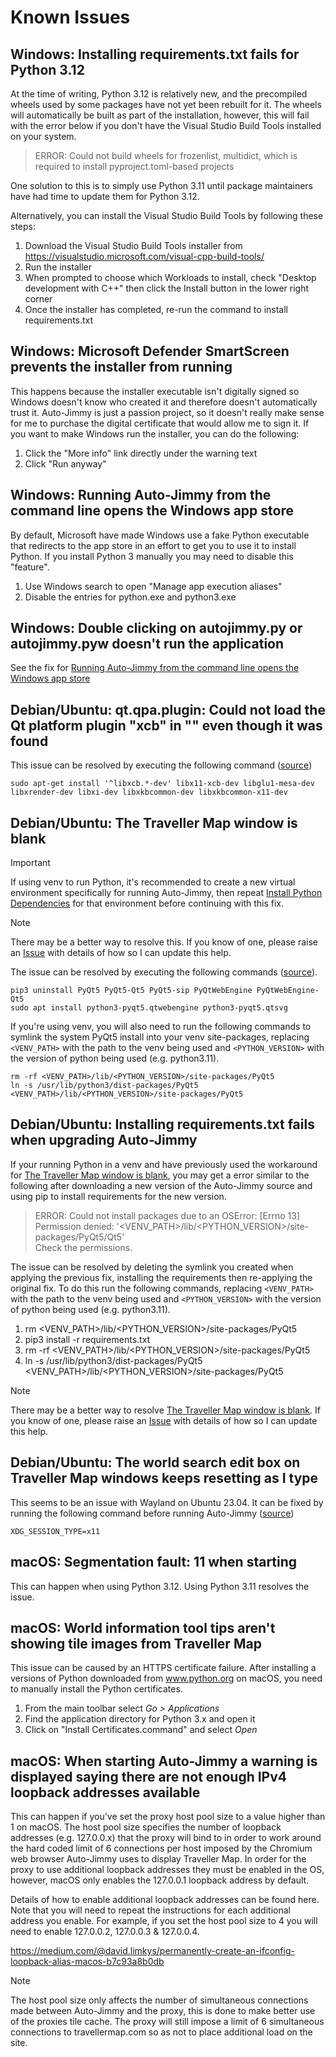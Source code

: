 # Known Issues

## Windows: Installing requirements.txt fails for Python 3.12
At the time of writing, Python 3.12 is relatively new, and the precompiled wheels used by some
packages have not yet been rebuilt for it. The wheels will automatically be built as part of
the installation, however, this will fail with the error below if you don't have the Visual
Studio Build Tools installed on your system.

> ERROR: Could not build wheels for frozenlist, multidict, which is required to install pyproject.toml-based projects

One solution to this is to simply use Python 3.11 until package maintainers have had time to
update them for Python 3.12.

Alternatively, you can install the Visual Studio Build Tools by following these steps:
1. Download the Visual Studio Build Tools installer from https://visualstudio.microsoft.com/visual-cpp-build-tools/
2. Run the installer
3. When prompted to choose which Workloads to install, check "Desktop development with C++"
   then click the Install button in the lower right corner
4. Once the installer has completed, re-run the command to install requirements.txt

## Windows: Microsoft Defender SmartScreen prevents the installer from running
This happens because the installer executable isn't digitally signed so Windows doesn't
know who created it and therefore doesn't automatically trust it. Auto-Jimmy is just a
passion project, so it doesn't really make sense for me to purchase the digital
certificate that would allow me to sign it.
If you want to make Windows run the installer, you can do the following:
1. Click the "More info" link directly under the warning text
2. Click "Run anyway"

## Windows: Running Auto-Jimmy from the command line opens the Windows app store
By default, Microsoft have made Windows use a fake Python executable that redirects to the app
store in an effort to get you to use it to install Python. If you install Python 3 manually
you may need to disable this "feature".
1. Use Windows search to open "Manage app execution aliases"
2. Disable the entries for python.exe and python3.exe

## Windows: Double clicking on autojimmy.py or autojimmy.pyw doesn't run the application
See the fix for [Running Auto-Jimmy from the command line opens the Windows app store](#windows-running-auto-jimmy-from-the-command-line-opens-the-windows-app-store)

## Debian/Ubuntu: qt.qpa.plugin: Could not load the Qt platform plugin "xcb" in "" even though it was found
This issue can be resolved by executing the following command
([source](https://forum.qt.io/topic/127696/qt-qpa-plugin-could-not-load-the-qt-platform-plugin-xcb-in-even-though-it-was-found/27))
```
sudo apt-get install '^libxcb.*-dev' libx11-xcb-dev libglu1-mesa-dev libxrender-dev libxi-dev libxkbcommon-dev libxkbcommon-x11-dev
```

## Debian/Ubuntu: The Traveller Map window is blank
> [!IMPORTANT]
> If using venv to run Python, it's recommended to create a new virtual environment
> specifically for running Auto-Jimmy, then repeat [Install Python Dependencies](../README.md#step-2-install-python-dependencies)
> for that environment before continuing with this fix.

> [!NOTE]
> There may be a better way to resolve this. If you know of one, please raise an
> [Issue](https://github.com/cthulhustig/autojimmy/issues) with details of how so I
> can update this help.

The issue can be resolved by executing the following commands
([source](https://stackoverflow.com/questions/73868174/pyqtwebengine-dontt-show-nothing)).
```
pip3 uninstall PyQt5 PyQt5-Qt5 PyQt5-sip PyQtWebEngine PyQtWebEngine-Qt5
sudo apt install python3-pyqt5.qtwebengine python3-pyqt5.qtsvg
```

If you're using venv, you will also need to run the following commands to symlink the
system PyQt5 install into your venv site-packages, replacing `<VENV_PATH>` with the path
to the venv being used and `<PYTHON_VERSION>` with the version of python being used (e.g.
python3.11).
```
rm -rf <VENV_PATH>/lib/<PYTHON_VERSION>/site-packages/PyQt5
ln -s /usr/lib/python3/dist-packages/PyQt5 <VENV_PATH>/lib/<PYTHON_VERSION>/site-packages/PyQt5
```

## Debian/Ubuntu: Installing requirements.txt fails when upgrading Auto-Jimmy
If your running Python in a venv and have previously used the workaround for
[The Traveller Map window is blank](#debianubuntu-the-traveller-map-window-is-blank),
you may get a error similar to the following after downloading a new version
of the Auto-Jimmy source and using pip to install requirements for the new
version.

> ERROR: Could not install packages due to an OSError: [Errno 13] Permission denied: '<VENV_PATH>/lib/<PYTHON_VERSION>/site-packages/PyQt5/Qt5'<br>
> Check the permissions.

The issue can be resolved by deleting the symlink you created when applying the
previous fix, installing the requirements then re-applying the original fix. To
do this run the following commands, replacing `<VENV_PATH>` with the path to the
venv being used and `<PYTHON_VERSION>` with the version of python being used
(e.g. python3.11).
1. rm <VENV_PATH>/lib/<PYTHON_VERSION>/site-packages/PyQt5
2. pip3 install -r requirements.txt
3. rm -rf <VENV_PATH>/lib/<PYTHON_VERSION>/site-packages/PyQt5
4. ln -s /usr/lib/python3/dist-packages/PyQt5 <VENV_PATH>/lib/<PYTHON_VERSION>/site-packages/PyQt5

> [!NOTE]
> There may be a better way to resolve [The Traveller Map window is blank](#debianubuntu-the-traveller-map-window-is-blank).
> If you know of one, please raise an [Issue](https://github.com/cthulhustig/autojimmy/issues)
> with details of how so I can update this help.

## Debian/Ubuntu: The world search edit box on Traveller Map windows keeps resetting as I type
This seems to be an issue with Wayland on Ubuntu 23.04. It can be fixed by running the
following command before running Auto-Jimmy ([source](https://github.com/githubuser0xFFFF/Qt-Advanced-Docking-System/issues/288))
```
XDG_SESSION_TYPE=x11
```

## macOS: Segmentation fault: 11 when starting
This can happen when using Python 3.12. Using Python 3.11 resolves the issue.

## macOS: World information tool tips aren't showing tile images from Traveller Map
This issue can be caused by an HTTPS certificate failure. After installing a versions of
Python downloaded from www.python.org on macOS, you need to manually install the Python
certificates.
1. From the main toolbar select *Go > Applications*
2. Find the application directory for Python 3.x and open it
3. Click on "Install Certificates.command" and select *Open*

## macOS: When starting Auto-Jimmy a warning is displayed saying there are not enough IPv4 loopback addresses available
This can happen if you've set the proxy host pool size to a value higher than 1
on macOS. The host pool size specifies the number of loopback addresses (e.g.
127.0.0.x) that the proxy will bind to in order to work around the hard coded
limit of 6 connections per host imposed by the Chromium web browser Auto-Jimmy
uses to display Traveller Map. In order for the proxy to use additional loopback
addresses they must be enabled in the OS, however, macOS only enables the
127.0.0.1 loopback address by default.

Details of how to enable additional loopback addresses can be found here. Note
that you will need to repeat the instructions for each additional address you
enable. For example, if you set the host pool size to 4 you will need to enable
127.0.0.2, 127.0.0.3 & 127.0.0.4.

https://medium.com/@david.limkys/permanently-create-an-ifconfig-loopback-alias-macos-b7c93a8b0db

> [!NOTE]
> The host pool size only affects the number of simultaneous connections made
> between Auto-Jimmy and the proxy, this is done to make better use of the
> proxies tile cache. The proxy will still impose a limit of 6 simultaneous
> connections to travellermap.com so as not to place additional load on the site.

